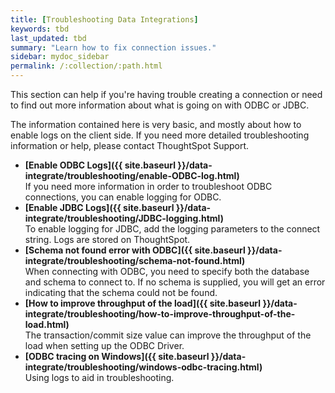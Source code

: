 ```yaml
---
title: [Troubleshooting Data Integrations]
keywords: tbd
last_updated: tbd
summary: "Learn how to fix connection issues."
sidebar: mydoc_sidebar
permalink: /:collection/:path.html
---
```

This section can help if you're having trouble creating a connection or need to
find out more information about what is going on with ODBC or JDBC.

The information contained here is very basic, and mostly about how to enable
logs on the client side. If you need more detailed troubleshooting information
or help, please contact ThoughtSpot Support.

-   **[Enable ODBC Logs]({{ site.baseurl }}/data-integrate/troubleshooting/enable-ODBC-log.html)**  
If you need more information in order to troubleshoot ODBC connections, you can enable logging for ODBC.
-   **[Enable JDBC Logs]({{ site.baseurl }}/data-integrate/troubleshooting/JDBC-logging.html)**  
To enable logging for JDBC, add the logging parameters to the connect string. Logs are stored on ThoughtSpot.
-   **[Schema not found error  with ODBC]({{ site.baseurl }}/data-integrate/troubleshooting/schema-not-found.html)**  
When connecting with ODBC, you need to specify both the database and schema to connect to. If no schema is supplied, you will get an error indicating that the schema could not be found.
-   **[How to improve throughput of the load]({{ site.baseurl }}/data-integrate/troubleshooting/how-to-improve-throughput-of-the-load.html)**  
The transaction/commit size value can improve the throughput of the load when setting up the ODBC Driver.
-   **[ODBC tracing on Windows]({{ site.baseurl }}/data-integrate/troubleshooting/windows-odbc-tracing.html)**  
Using logs to aid in troubleshooting.
